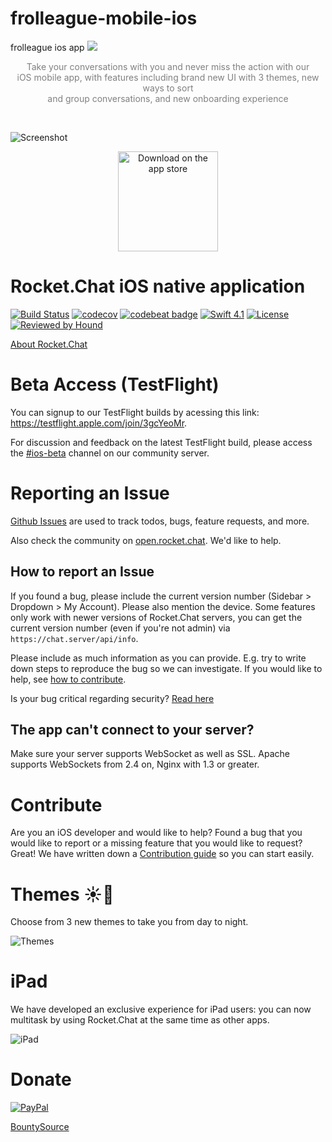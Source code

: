 # frolleague-mobile-ios
frolleague ios app
![](https://user-images.githubusercontent.com/551004/43643393-884b00a4-9701-11e8-94d8-14c46d1f3660.png)

<p align="center" style="color: gray;">
Take your conversations with you and never miss the action with our <br />iOS mobile app, with features including brand new UI with 3 themes, new ways to sort<br />and group conversations, and new onboarding experience
</p>

<br />

![Screenshot](https://user-images.githubusercontent.com/551004/43643732-af17fab0-9702-11e8-819f-405afa7c6b64.png)

<p align="center">  
<a href=https://geo.itunes.apple.com/us/app/rocket-chat/id1148741252?mt=8>
<img alt="Download on the app store" src="https://user-images.githubusercontent.com/7317008/43209852-4ca39622-904b-11e8-8ce1-cdc3aee76ae9.png" width=160>
</a>
</p>

# Rocket.Chat iOS native application

[![Build Status](https://circleci.com/gh/RocketChat/Rocket.Chat.iOS/tree/develop.svg?style=shield)](https://circleci.com/gh/RocketChat/Rocket.Chat.iOS/tree/develop)
[![codecov](https://codecov.io/gh/RocketChat/Rocket.Chat.iOS/branch/develop/graph/badge.svg)](https://codecov.io/gh/RocketChat/Rocket.Chat.iOS)
[![codebeat badge](https://codebeat.co/badges/c1319335-bf99-45c0-91f2-27260ccb9741)](https://codebeat.co/projects/github-com-rocketchat-rocket-chat-ios-develop)
[![Swift 4.1](https://img.shields.io/badge/swift-4.1-red.svg?style=flat)](https://developer.apple.com/swift)
[![License](https://img.shields.io/badge/license-MIT-lightgrey.svg?style=flat)](https://opensource.org/licenses/MIT)
[![Reviewed by Hound](https://img.shields.io/badge/Reviewed_by-Hound-8E64B0.svg)](https://houndci.com)

[About Rocket.Chat](https://github.com/RocketChat/Rocket.Chat/#about-rocketchat)

# Beta Access (TestFlight)

You can signup to our TestFlight builds by acessing this link: https://testflight.apple.com/join/3gcYeoMr.

For discussion and feedback on the latest TestFlight build, please access the [#ios-beta](https://open.rocket.chat/channel/ios-beta) channel on our community server.

# Reporting an Issue

[Github Issues](https://github.com/RocketChat/Rocket.Chat.iOS/issues) are used to track todos, bugs, feature requests, and more.

Also check the community on [open.rocket.chat](https://open.rocket.chat/channel/iosnativeapp). We'd like to help.

## How to report an Issue

If you found a bug, please include the current version number (Sidebar > Dropdown > My Account). Please also mention the device. Some features only work with newer versions of Rocket.Chat servers, you can get the current version number (even if you're not admin) via `https://chat.server/api/info`.

Please include as much information as you can provide. E.g. try to write down steps to reproduce the bug so we can investigate. If you would like to help, see [how to contribute](#Contribute).

Is your bug critical regarding security? [Read here](https://github.com/RocketChat/Rocket.Chat.iOS/blob/develop/SECURITY.md)

## The app can't connect to your server?
Make sure your server supports WebSocket as well as SSL. Apache supports WebSockets from 2.4 on, Nginx with 1.3 or greater.

# Contribute

Are you an iOS developer and would like to help? Found a bug that you would like to report or a missing feature that you would like to request? Great! We have written down a [Contribution guide](https://github.com/RocketChat/Rocket.Chat.iOS/blob/develop/CONTRIBUTING.md) so you can start easily.

# Themes ☀️🌙

Choose from 3 new themes to take you from day to night.

![Themes](https://user-images.githubusercontent.com/551004/43647513-35fea6d6-970e-11e8-9712-56e4b24e7a1b.png)

# iPad

We have developed an exclusive experience for iPad users: you can now multitask by using Rocket.Chat at the same time as other apps.

![iPad](https://user-images.githubusercontent.com/551004/43647100-043903d6-970d-11e8-89c5-d7d677e26278.png)

# Donate

[![PayPal](https://camo.githubusercontent.com/f896f7d176663a1559376bb56aac4bdbbbe85ed1/68747470733a2f2f7777772e70617970616c6f626a656374732e636f6d2f656e5f55532f692f62746e2f62746e5f646f6e61746543435f4c472e676966)](https://www.paypal.com/cgi-bin/webscr?cmd=_s-xclick&hosted_button_id=ZL94ZE6LGVUSN)

[BountySource](https://www.bountysource.com/teams/rocketchat)

